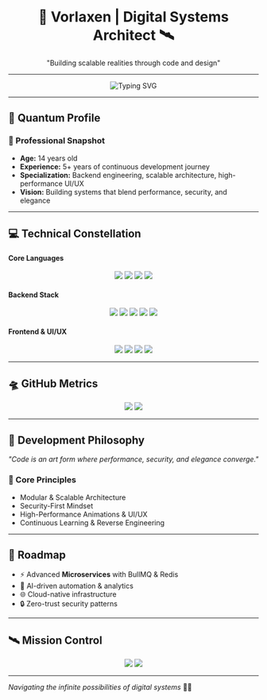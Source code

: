 <h1 align="center">🚀 Vorlaxen | Digital Systems Architect 🛰️</h1>
<p align="center">"Building scalable realities through code and design"</p>

---

<p align="center">
  <img src="https://readme-typing-svg.demolab.com?font=Fira+Code&size=24&pause=1000&color=00F5D4&center=true&vCenter=true&width=500&lines=Full-Stack+Developer;Backend+Systems+Engineer;UI%2FUX+Craftsman;Scalable+Architecture+Designer;Future+Innovator" alt="Typing SVG" />
</p>

---

## 🌌 Quantum Profile

### 🚀 Professional Snapshot
- **Age:** 14 years old
- **Experience:** 5+ years of continuous development journey
- **Specialization:** Backend engineering, scalable architecture, high-performance UI/UX
- **Vision:** Building systems that blend performance, security, and elegance

---

## 💻 Technical Constellation

#### **Core Languages**
<p align="center">
  <img src="https://img.shields.io/badge/-JavaScript-F7DF1E?style=for-the-badge&logo=javascript&logoColor=black" />
  <img src="https://img.shields.io/badge/-TypeScript-3178C6?style=for-the-badge&logo=typescript&logoColor=white" />
  <img src="https://img.shields.io/badge/-C%23-239120?style=for-the-badge&logo=c-sharp&logoColor=white" />
  <img src="https://img.shields.io/badge/-Python-3776AB?style=for-the-badge&logo=python&logoColor=white" />
</p>

#### **Backend Stack**
<p align="center">
  <img src="https://img.shields.io/badge/-Node.js-339933?style=for-the-badge&logo=node.js&logoColor=white" />
  <img src="https://img.shields.io/badge/-Express.js-000000?style=for-the-badge&logo=express&logoColor=white" />
  <img src="https://img.shields.io/badge/-Sequelize-52B0E7?style=for-the-badge&logo=sequelize&logoColor=white" />
  <img src="https://img.shields.io/badge/-MySQL-4479A1?style=for-the-badge&logo=mysql&logoColor=white" />
  <img src="https://img.shields.io/badge/-Redis-DC382D?style=for-the-badge&logo=redis&logoColor=white" />
</p>

#### **Frontend & UI/UX**
<p align="center">
  <img src="https://img.shields.io/badge/-React-61DAFB?style=for-the-badge&logo=react&logoColor=black" />
  <img src="https://img.shields.io/badge/-Vite-646CFF?style=for-the-badge&logo=vite&logoColor=white" />
  <img src="https://img.shields.io/badge/-TailwindCSS-38B2AC?style=for-the-badge&logo=tailwind-css&logoColor=white" />
  <img src="https://img.shields.io/badge/-Framer%20Motion-0055FF?style=for-the-badge&logo=framer&logoColor=white" />
</p>

---

## 🛸 GitHub Metrics

<p align="center">
  <img src="https://github-readme-stats.vercel.app/api?username=Vorlaxen&theme=radical&show_icons=true&count_private=true&include_all_commits=true" />
  <img src="https://github-readme-streak-stats.herokuapp.com?user=Vorlaxen&theme=radical" />
</p>

---

## 🌠 Development Philosophy

*"Code is an art form where performance, security, and elegance converge."*

### 🧠 Core Principles
- Modular & Scalable Architecture  
- Security-First Mindset  
- High-Performance Animations & UI/UX  
- Continuous Learning & Reverse Engineering  

---

## 🚀 Roadmap

- ⚡ Advanced **Microservices** with BullMQ & Redis  
- 🤖 AI-driven automation & analytics  
- 🌐 Cloud-native infrastructure  
- 🔒 Zero-trust security patterns  

---

## 🛰️ Mission Control

<p align="center">
  <a href="https://github.com/Vorlaxen"><img src="https://img.shields.io/badge/-GitHub%20Base-181717?style=for-the-badge&logo=github&logoColor=white" /></a>
  <a href="https://vorlaxen.vercel.app"><img src="https://img.shields.io/badge/-Portfolio-4A154B?style=for-the-badge&logo=about.me&logoColor=white" /></a>
</p>

---

*Navigating the infinite possibilities of digital systems* 🌌🚀
